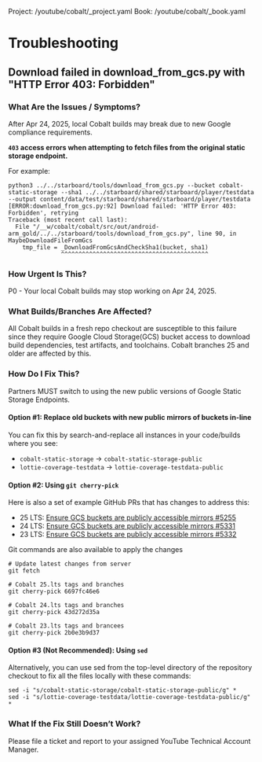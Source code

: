 Project: /youtube/cobalt/_project.yaml
Book: /youtube/cobalt/_book.yaml

# Troubleshooting

## Download failed in download_from_gcs.py with "HTTP Error 403: Forbidden"

### What Are the Issues / Symptoms?

After Apr 24, 2025, local Cobalt builds may break due to new Google compliance requirements.

**`403` access errors when attempting to fetch files from the original static storage endpoint.**

For example:

```
python3 ../../starboard/tools/download_from_gcs.py --bucket cobalt-static-storage --sha1 ../../starboard/shared/starboard/player/testdata --output content/data/test/starboard/shared/starboard/player/testdata
[ERROR:download_from_gcs.py:92] Download failed: 'HTTP Error 403: Forbidden', retrying
Traceback (most recent call last):
  File "/__w/cobalt/cobalt/src/out/android-arm_gold/../../starboard/tools/download_from_gcs.py", line 90, in MaybeDownloadFileFromGcs
    tmp_file = _DownloadFromGcsAndCheckSha1(bucket, sha1)
               ^^^^^^^^^^^^^^^^^^^^^^^^^^^^^^^^^^^^^^^^^^
```

### How Urgent Is This?

P0 - Your local Cobalt builds may stop working on Apr 24, 2025.

### What Builds/Branches Are Affected?

All Cobalt builds in a fresh repo checkout are susceptible to this failure since they require Google Cloud Storage(GCS) bucket access to download build dependencies, test artifacts, and toolchains. Cobalt branches 25 and older are affected by this.

### How Do I Fix This?

Partners MUST switch to using the new public versions of Google Static Storage Endpoints.

#### Option #1: Replace old buckets with new public mirrors of buckets in-line

You can fix this by search-and-replace all instances in your code/builds where you see:

* `cobalt-static-storage` → `cobalt-static-storage-public`
* `lottie-coverage-testdata` → `lottie-coverage-testdata-public`

#### Option #2: Using `git cherry-pick`

Here is also a set of example GitHub PRs that has changes to address this:

* 25 LTS: [Ensure GCS buckets are publicly accessible mirrors
#5255](https://github.com/youtube/cobalt/pull/5255/files)
* 24 LTS: [Ensure GCS buckets are publicly accessible mirrors
#5331](https://github.com/youtube/cobalt/pull/5331/files)
* 23 LTS: [Ensure GCS buckets are publicly accessible mirrors
#5332](https://github.com/youtube/cobalt/pull/5332/files)

Git commands are also available to apply the changes

```
# Update latest changes from server
git fetch

# Cobalt 25.lts tags and branches
git cherry-pick 6697fc46e6

# Cobalt 24.lts tags and branches
git cherry-pick 43d272d35a

# Cobalt 23.lts tags and brancees
git cherry-pick 2b0e3b9d37
```

#### Option #3 (Not Recommended): Using `sed`

Alternatively, you can use sed from the top-level directory of the repository
checkout to fix all the files locally with these commands:

```
sed -i "s/cobalt-static-storage/cobalt-static-storage-public/g" *
sed -i "s/lottie-coverage-testdata/lottie-coverage-testdata-public/g" *
```


### What If the Fix Still Doesn’t Work?

Please file a ticket and report to your assigned YouTube Technical Account Manager.
